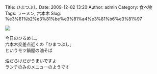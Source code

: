 Title: ひまつぶし
Date: 2009-12-02 13:20
Author: admin
Category: 食べ物
Tags: ラーメン, 六本木
Slug: %e3%81%b2%e3%81%be%e3%81%a4%e3%81%b6%e3%81%97

<span
class="mt-enclosure mt-enclosure-image">[![](http://ca54makske.com/blog/files/20091202132003_96_thumb.jpg)](http://ca54makske.com/blog/files/20091202132003_96.jpg)</span>

今日のひるめし。  
六本木交差点近くの「ひまつぶし」  
というモツ鍋屋の油そば

油だらけだがうまいですよ  
ランチのみのメニューのようです
